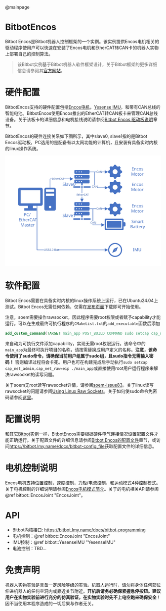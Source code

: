 @mainpage

# BitbotEncos

Bitbot Encos是Bitbot机器人控制框架的一个实例。该实例提供Encos电机相关的驱动程序使用户可以快速在安装了Encos电机和EtherCAT转CAN卡的机器人实物上部署自己的控制算法。

> 该Bitbot实例基于Bitbot机器人软件框架设计，关于Bitbot框架的更多详细信息请参阅其[官方网站](https://bitbot.lmy.name/)。

# 硬件配置

BitbotEncos支持的硬件配置包括[Encos电机](http://encos.cn/)，[Yesense IMU](https://www.yesense.com/yis320)，和带有CAN总线的智能电池。BitbotEncos使用Encos推出的EtherCAT转CAN板卡来管理CAN总线设备。关于该板卡的详细信息和电机接线说明请参阅[Bitbot Encos 驱动板说明](./doc/BitbotEncosBusConfig.md)章节。

BitbotEncos的硬件连接关系如下图所示，其中slave0, slave1指的是Bitbot Encos驱动板，PC选用的是配备有以太网功能的计算机，且安装有具备实时内核的linux操作系统。

![Bitbot Encos电气连接关系](./doc/Hardware.svg)

# 软件配置

Bitbot Encos需要在具备实时内核的linux操作系统上运行，已在Ubuntu24.04上测试。Bitbot Encos无需任何依赖，仅需在[发布页面](https://github.com/ZzzzzzS/libBitbotEncos/releases)下载即可开始使用。

注意，soem需要操作rawsocket，因此程序需要root权限或者赋予capability才能运行。可以在生成最终可执行程序的``CMakeList.txt``的``add_executable``函数后添加

```cmake
add_custom_command(TARGET main_app POST_BUILD COMMAND sudo setcap cap_net_admin,cap_net_raw=eip $<TARGET_FILE:main_app> )
```

来自动为可执行文件添加capability，实现无需root权限运行。该命令中的``main_app``为最终可执行项目的名称，请按需替换成用户定义的名称。**注意，该命令使用了sudo命令，请确保当前用户组属于sudo组，且sudo指令无需输入密码！** 否则编译过程将会卡死。用户也可在构建完成后手动执行``sudo setcap cap_net_admin,cap_net_raw=eip ./main_app``或直接使用root用户运行程序来解决rawsocket的读写问题。

关于soem无root读写rawsocket详情，请参阅[soem-issue83](https://github.com/OpenEtherCATsociety/SOEM/issues/83)。关于linux读写rawsocket的问题请参阅[Using Linux Raw Sockets](https://squidarth.com/networking/systems/rc/2018/05/28/using-raw-sockets.html)。关于如何使sudo命令免密码请参阅[这里](https://cn.linux-terminal.com/?p=2065)。

# 配置说明

和[其它Bitbot实例](https://github.com/limymy/bitbot-mujoco-demo)一样，BitbotEncos需要根据硬件电气连接情况设置配置文件才能正确运行。关于配置文件的详细信息请参阅[Bitbot Encos的配置文件](./doc/BitbotEncosConfig.md)章节，或访问<https://bitbot.lmy.name/docs/bitbot-config_file>获取配置文件的详细信息。

# 电机控制说明

Encos电机支持位置控制，速度控制，力矩/电流控制，和运动模式4种控制模式。关于电机控制的详细说明请参阅[Encos电机模式简介](./doc/BitbotEncosMotorMotion.md)。关于的电机相关API请参阅@ref bitbot::EncosJoint "EncosJoint"。

# API

* Bitbot内核接口: <https://bitbot.lmy.name/docs/bitbot-programming>
* 电机控制：@ref bitbot::EncosJoint "EncosJoint"
* IMU控制：@ref bitbot::YesenseIMU "YesenseIMU"
* 电池控制：TBD...

# 免责声明

机器人实物实验是具备一定风险等级的实验。机器人运行时，请勿将身体任何部位伸进机器人的任何空洞内或靠近关节附近。**开机后请务必确保紧握急停按钮。建议用户在实物实验前进行充分的仿真验证，在实物实验时先不上电空跑来确保安全！** 因不当使用本程序造成的一切后果与作者无关。

